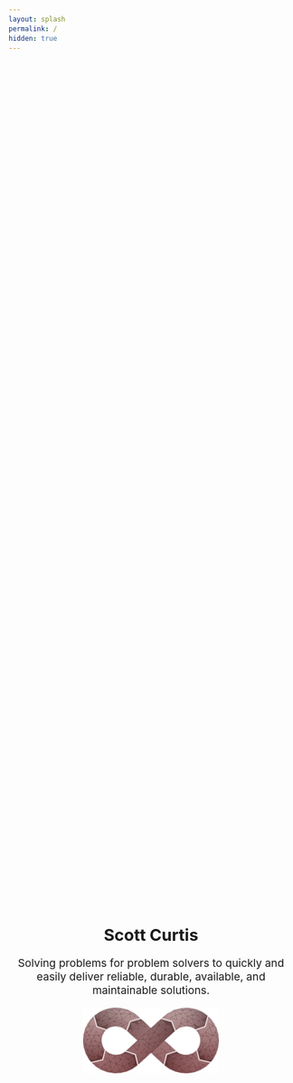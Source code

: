 ```yaml
---
layout: splash
permalink: /
hidden: true
---
```

<div style="margin: 0; position: absolute; top: 45%; left: 50%; -ms-transform: translate(-50%, -50%); transform: translate(-50%, -50%)">
<center><h1 style="font-size:3vw;">Scott Curtis</h1></center>
<center><p style="font-size:2vw">Solving problems for problem solvers to quickly and easily deliver reliable, durable, available, and maintainable solutions.</p></center>
<center><p style="font-size:2vw"></p></center>
<img src="/assets/images/splash.png" alt="SplashImage" style="width: 50%; margin-left: auto; margin-right: auto; display: block;">
</div>
